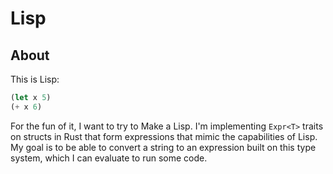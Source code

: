 # Lisp

## About

This is Lisp:
```lisp
(let x 5)
(+ x 6)
```

For the fun of it, I want to try to Make a Lisp. I'm implementing `Expr<T>` traits on structs in Rust that form expressions that mimic the capabilities of Lisp.
My goal is to be able to convert a string to an expression built on this type system, which I can evaluate to run some code.
